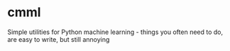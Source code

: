 # cmml
Simple utilities for Python machine learning - things you often need to do, are easy to write, but still annoying
